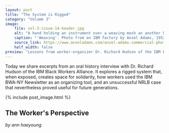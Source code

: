 ```yaml
---
layout: post
title: "The System is Rigged"
category: "Volume 3"
image:
    file: vol-3-issue-14-header.jpg
    alt: "A hand holding an instrument over a weaving mesh an another hand underneath."
    caption: "'Weaving'. Photo from an IBM factory by Ansel Adams, 1952."
    source_link: https://www.anseladams.com/ansel-adams-commercial-photography/
    half_width: false
preview: "Lessons from worker-organizer Dr. Richard Hudson of the IBM Black Workers Alliance"
---
```


Today we share excerpts from an oral history interview with Dr. Richard Hudson of the IBM Black Workers Alliance. It explores a rigged system that, when exposed, creates space for solidarity, how workers used the IBM BWA-NY Newsletter as an organizing tool, and an unsuccessful NRLB case that nevertheless proved useful for future generations.

<!-- DO NOT remove the excerpt tag -->
<!--excerpt-->
<!-- remaining content goes below here -->

<!-- DO NOT remove the header image -->
{% include post_image.html %}

## The Worker's Perspective

_by ann haeyoung_

